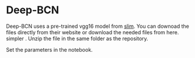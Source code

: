 # Deep-BCN


Deep-BCN uses a pre-trained vgg16 model from [slim](https://github.com/tensorflow/models/tree/master/research/slim). You can downoad the files directly from their website or download the needed files from here. simpler . Unzip the file in the same folder as the repository.

Set the parameters in the notebook. 
